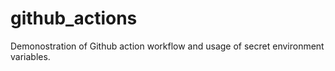 # github_actions

Demonostration of Github action workflow and usage of secret environment variables.